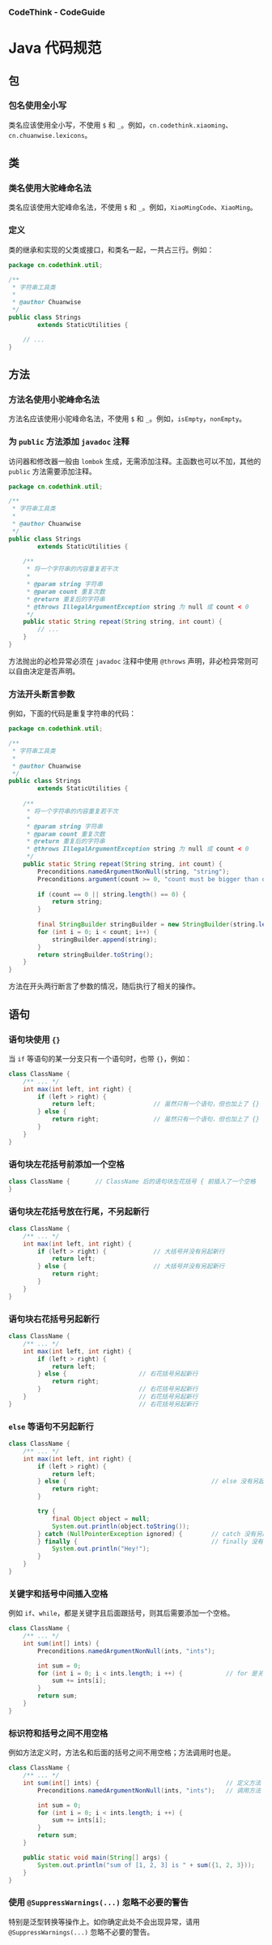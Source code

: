 ### CodeThink - CodeGuide
# Java 代码规范

## 包

### 包名使用全小写

类名应该使用全小写，不使用 `$` 和 `_`。例如，`cn.codethink.xiaoming`、`cn.chuanwise.lexicons`。

## 类

### 类名使用大驼峰命名法

类名应该使用大驼峰命名法，不使用 `$` 和 `_`。例如，`XiaoMingCode`、`XiaoMing`。

### 定义

类的继承和实现的父类或接口，和类名一起，一共占三行。例如：

```java
package cn.codethink.util;

/**
 * 字符串工具类
 * 
 * @author Chuanwise 
 */
public class Strings 
        extends StaticUtilities {

    // ...
}
```

## 方法

### 方法名使用小驼峰命名法

方法名应该使用小驼峰命名法，不使用 `$` 和 `_`。例如，`isEmpty`，`nonEmpty`。

### 为 `public` 方法添加 `javadoc` 注释

访问器和修改器一般由 `lombok` 生成，无需添加注释。主函数也可以不加，其他的 `public` 方法需要添加注释。

```java
package cn.codethink.util;

/**
 * 字符串工具类
 * 
 * @author Chuanwise 
 */
public class Strings 
        extends StaticUtilities {
    
    /**
     * 将一个字符串的内容重复若干次
     * 
     * @param string 字符串
     * @param count 重复次数
     * @return 重复后的字符串
     * @throws IllegalArgumentException string 为 null 或 count < 0
     */
    public static String repeat(String string, int count) {
        // ...
    }
}
```

方法抛出的必检异常必须在 `javadoc` 注释中使用 `@throws` 声明，非必检异常则可以自由决定是否声明。

### 方法开头断言参数

例如，下面的代码是重复字符串的代码：

```java
package cn.codethink.util;

/**
 * 字符串工具类
 * 
 * @author Chuanwise 
 */
public class Strings 
        extends StaticUtilities {
    
    /**
     * 将一个字符串的内容重复若干次
     * 
     * @param string 字符串
     * @param count 重复次数
     * @return 重复后的字符串
     * @throws IllegalArgumentException string 为 null 或 count < 0
     */
    public static String repeat(String string, int count) {
        Preconditions.namedArgumentNonNull(string, "string");                               // 断言参数合法性
        Preconditions.argument(count >= 0, "count must be bigger than or equals to 0!");    // 断言参数合法性
        
        if (count == 0 || string.length() == 0) {
            return string;
        }
        
        final StringBuilder stringBuilder = new StringBuilder(string.length() * count);
        for (int i = 0; i < count; i++) {
            stringBuilder.append(string);
        }
        return stringBuilder.toString();
    }
}
```

方法在开头两行断言了参数的情况，随后执行了相关的操作。

## 语句

### 语句块使用 `{}`

当 `if` 等语句的某一分支只有一个语句时，也带 `{}`，例如：

```java
class ClassName {
    /** ... */
    int max(int left, int right) {
        if (left > right) {
            return left;                // 虽然只有一个语句，但也加上了 {}
        } else {
            return right;               // 虽然只有一个语句，但也加上了 {}
        }
    }
}
```

### 语句块左花括号前添加一个空格

```java
class ClassName {       // ClassName 后的语句块左花括号 { 前插入了一个空格
}
```

### 语句块左花括号放在行尾，不另起新行

```java
class ClassName {
    /** ... */
    int max(int left, int right) {
        if (left > right) {             // 大括号并没有另起新行
            return left;
        } else {                        // 大括号并没有另起新行
            return right;
        }
    }
}
```

### 语句块右花括号另起新行

```java
class ClassName {
    /** ... */
    int max(int left, int right) {
        if (left > right) {
            return left;
        } else {                    // 右花括号另起新行
            return right;
        }                           // 右花括号另起新行
    }                               // 右花括号另起新行
}                                   // 右花括号另起新行
```

### `else` 等语句不另起新行

```java
class ClassName {
    /** ... */
    int max(int left, int right) {
        if (left > right) {
            return left;
        } else {                                        // else 没有另起新行
            return right;
        }

        try {
            final Object object = null;
            System.out.println(object.toString());
        } catch (NullPointerException ignored) {        // catch 没有另起新行
        } finally {                                     // finally 没有另起新行
            System.out.println("Hey!");
        }
    }
}
```

### 关键字和括号中间插入空格

例如 `if`、`while`，都是关键字且后面跟括号，则其后需要添加一个空格。

```java
class ClassName {
    /** ... */
    int sum(int[] ints) {
        Preconditions.namedArgumentNonNull(ints, "ints");

        int sum = 0;
        for (int i = 0; i < ints.length; i ++) {            // for 是关键字，和后面的括号相距一个空格
            sum += ints[i];
        }
        return sum;
    }
}
```

### 标识符和括号之间不用空格

例如方法定义时，方法名和后面的括号之间不用空格；方法调用时也是。

```java
class ClassName {
    /** ... */
    int sum(int[] ints) {                                   // 定义方法 sum，方法名和后面的括号之间没有空格
        Preconditions.namedArgumentNonNull(ints, "ints");   // 调用方法 Preconditions.namedArgumentNonNull，方法名和后面的括号之间没有空格

        int sum = 0;
        for (int i = 0; i < ints.length; i ++) {
            sum += ints[i];
        }
        return sum;
    }

    public static void main(String[] args) {                            // 定义方法 main，方法名和后面的括号之间没有空格
        System.out.println("sum of [1, 2, 3] is " + sum({1, 2, 3}));    // 调用方法 System.out.println 和 sum，方法名和后面的括号之间没有空格
    }
}
```

### 使用 `@SuppressWarnings(...)` 忽略不必要的警告

特别是泛型转换等操作上。如你确定此处不会出现异常，请用 `@SuppressWarnings(...)` 忽略不必要的警告。

